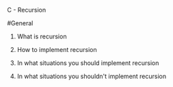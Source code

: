 C - Recursion

#General

1. What is recursion

2. How to implement recursion

3. In what situations you should implement recursion

4. In what situations you shouldn't implement recursion


